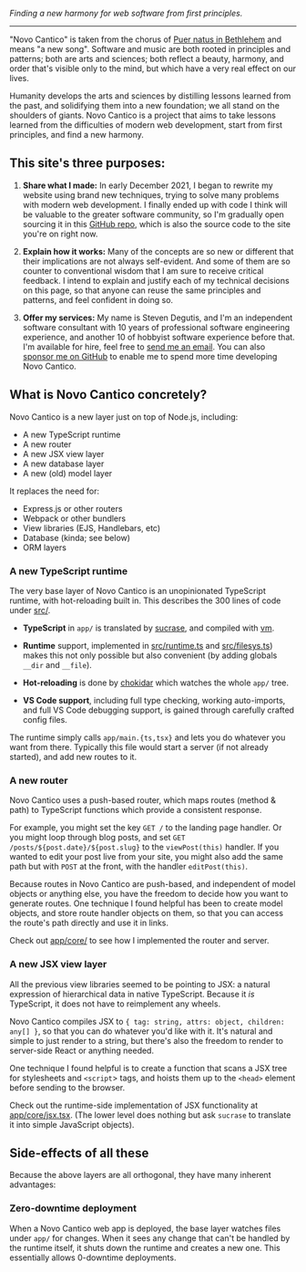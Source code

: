 
*Finding a new harmony for web software from first principles.*

---

"Novo Cantico" is taken from the chorus of [Puer natus in Bethlehem](https://www.youtube.com/watch?v=A1k5YTmxIVc&t=2573s) and means "a new song". Software and music are both rooted in principles and patterns; both are arts and sciences; both reflect a beauty, harmony, and order that's visible only to the mind, but which have a very real effect on our lives.

Humanity develops the arts and sciences by distilling lessons learned from the past, and solidifying them into a new foundation; we all stand on the shoulders of giants. Novo Cantico is a project that aims to take lessons learned from the difficulties of modern web development, start from first principles, and find a new harmony.


## This site's three purposes:

1. **Share what I made:** In early December 2021, I began to rewrite my website using brand new techniques, trying to solve many problems with modern web development. I finally ended up with code I think will be valuable to the greater software community, so I'm gradually open sourcing it in this [GitHub repo](https://github.com/sdegutis/Novo-Cantico), which is also the source code to the site you're on right now.

2. **Explain how it works:** Many of the concepts are so new or different that their implications are not always self-evident. And some of them are so counter to conventional wisdom that I am sure to receive critical feedback. I intend to explain and justify each of my technical decisions on this page, so that anyone can reuse the same principles and patterns, and feel confident in doing so.

3. **Offer my services:** My name is Steven Degutis, and I'm an independent software consultant with 10 years of professional software engineering experience, and another 10 of hobbyist software experience before that. I'm available for hire, feel free to [send me an email](mailto:sbdegutis+novocantico@gmail.com). You can also [sponsor me on GitHub](https://github.com/sdegutis/Novo-Cantico) to enable me to spend more time developing Novo Cantico.

## What is Novo Cantico concretely?

Novo Cantico is a new layer just on top of Node.js, including:

* A new TypeScript runtime
* A new router
* A new JSX view layer
* A new database layer
* A new (old) model layer

It replaces the need for:

* Express.js or other routers
* Webpack or other bundlers
* View libraries (EJS, Handlebars, etc)
* Database (kinda; see below)
* ORM layers

### A new TypeScript runtime

The very base layer of Novo Cantico is an unopinionated TypeScript runtime, with hot-reloading built in. This describes the 300 lines of code under [src/](https://github.com/sdegutis/Novo-Cantico/tree/main/src).

* **TypeScript** in `app/` is translated by [sucrase](https://sucrase.io/), and compiled with [vm](https://nodejs.org/api/vm.html).

* **Runtime** support, implemented in [src/runtime.ts](https://github.com/sdegutis/Novo-Cantico/blob/main/src/runtime.ts) and [src/filesys.ts](https://github.com/sdegutis/Novo-Cantico/blob/main/src/filesys.ts)) makes this not only possible but also convenient (by adding globals `__dir` and `__file`).

* **Hot-reloading** is done by [chokidar](https://www.npmjs.com/package/chokidar) which watches the whole `app/` tree.

* **VS Code support**, including full type checking, working auto-imports, and full VS Code debugging support, is gained through carefully crafted config files.

The runtime simply calls `app/main.{ts,tsx}` and lets you do whatever you want from there. Typically this file would start a server (if not already started), and add new routes to it.

### A new router

Novo Cantico uses a push-based router, which maps routes (method & path) to TypeScript functions which provide a consistent response.

For example, you might set the key `GET /` to the landing page handler. Or you might loop through blog posts, and set `GET /posts/${post.date}/${post.slug}` to the `viewPost(this)` handler. If you wanted to edit your post live from your site, you might also add the same path but with `POST` at the front, with the handler `editPost(this)`.

Because routes in Novo Cantico are push-based, and independent of model objects or anything else, you have the freedom to decide how you want to generate routes. One technique I found helpful has been to create model objects, and store route handler objects on them, so that you can access the route's path directly and use it in links.

Check out [app/core/](https://github.com/sdegutis/Novo-Cantico/tree/main/app/core) to see how I implemented the router and server.

### A new JSX view layer

All the previous view libraries seemed to be pointing to JSX: a natural expression of hierarchical data in native TypeScript. Because it *is* TypeScript, it does not have to reimplement any wheels.

Novo Cantico compiles JSX to `{ tag: string, attrs: object, children: any[] }`, so that you can do whatever you'd like with it. It's natural and simple to just render to a string, but there's also the freedom to render to server-side React or anything needed.

One technique I found helpful is to create a function that scans a JSX tree for stylesheets and `<script`> tags, and hoists them up to the `<head>` element before sending to the browser.

Check out the runtime-side implementation of JSX functionality at [app/core/jsx.tsx](https://github.com/sdegutis/Novo-Cantico/blob/main/app/core/jsx.tsx). (The lower level does nothing but ask `sucrase` to translate it into simple JavaScript objects).


## Side-effects of all these

Because the above layers are all orthogonal, they have many inherent advantages:

### Zero-downtime deployment

When a Novo Cantico web app is deployed, the base layer watches files under `app/` for changes. When it sees any change that can't be handled by the runtime itself, it shuts down the runtime and creates a new one. This essentially allows 0-downtime deployments.

###
